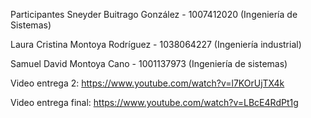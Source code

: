 Participantes
Sneyder Buitrago González - 1007412020 (Ingeniería de Sistemas)

Laura Cristina Montoya Rodríguez - 1038064227 (Ingeniería industrial)

Samuel David Montoya Cano - 1001137973 (Ingeniería de sistemas)

Video entrega 2: https://www.youtube.com/watch?v=l7KOrUjTX4k

Video entrega final: https://www.youtube.com/watch?v=LBcE4RdPt1g
